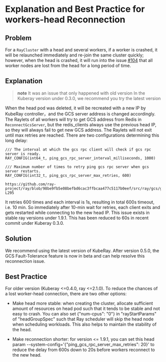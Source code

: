 <!-- markdownlint-disable MD013 -->
# Explanation and Best Practice for workers-head Reconnection

## Problem

For a `RayCluster` with a head and several workers, if a worker is crashed, it will be relaunched immediately and re-join the same cluster quickly; however, when the head is crashed, it will run into the issue [#104](https://github.com/ray-project/kuberay/issues/104) that all worker nodes are lost from the head for a long period of time.

## Explanation

> **note**
It was an issue that only happened with old version In the Kuberay version under 0.3.0, we recommend you try the latest version

When the head pod was deleted, it will be recreated with a new IP by KubeRay controller，and the GCS server address is changed accordingly. The Raylets of all workers will try to get GCS address from Redis in `ReconnectGcsServer`, but the redis_clients always use the previous head IP, so they will always fail to get new GCS address. The Raylets will not exit until max retries are reached. There are two configurations determining this long delay:

```text
/// The interval at which the gcs rpc client will check if gcs rpc server is ready.
RAY_CONFIG(int64_t, ping_gcs_rpc_server_interval_milliseconds, 1000)

/// Maximum number of times to retry ping gcs rpc server when gcs server restarts.
RAY_CONFIG(int32_t, ping_gcs_rpc_server_max_retries, 600)

https://github.com/ray-project/ray/blob/98be9fb5e08befbd6cac3ffbcaa477c5117b0eef/src/ray/gcs/gcs_client/gcs_client.cc#L294-L295
```

It retries 600 times and each interval is 1s, resulting in total 600s timeout, i.e. 10 min. So immediately after 10-min wait for retries, each client exits and gets restarted while connecting to the new head IP. This issue exists in stable ray versions under 1.9.1. This has been reduced to 60s in recent commit under Kuberay 0.3.0.

## Solution

We recommend using the latest version of KubeRay. After version 0.5.0, the GCS Fault-Tolerance feature is now in beta and can help resolve this reconnection issue.

## Best Practice

For older version (Kuberay <=0.4.0, ray <=2.1.0). To reduce the chances of a lost worker-head connection, there are two other options:

- Make head more stable: when creating the cluster, allocate sufficient amount of resources on head pod such that it tends to be stable and not easy to crash. You can also set {"num-cpus": "0"} in "rayStartParams" of "headGroupSpec" such that Ray scheduler will skip the head node when scheduling workloads. This also helps to maintain the stability of the head.

- Make reconnection shorter: for version <= 1.9.1, you can set this head param --system-config='{"ping_gcs_rpc_server_max_retries": 20}' to reduce the delay from 600s down to 20s before workers reconnect to the new head.

